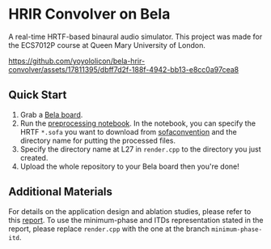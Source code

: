 # HRIR Convolver on Bela

A real-time HRTF-based binaural audio simulator.
This project was made for the ECS7012P course at Queen Mary University of London.

https://github.com/yoyololicon/bela-hrir-convolver/assets/17811395/dbff7d2f-188f-4942-bb13-e8cc0a97cea8

## Quick Start

1. Grab a [Bela board](https://bela.io/).
2. Run the [preprocessing notebook](preprocess.ipynb). In the notebook, you can specify the HRTF `*.sofa` you want to download from [sofaconvention](https://www.sofaconventions.org/mediawiki/index.php/Files) and the directory name for putting the processed files.
3. Specify the directory name at L27 in `render.cpp` to the directory you just created.
4. Upload the whole repository to your Bela board then you're done!

## Additional Materials

For details on the application design and ablation studies, please refer to this [report](report.pdf).
To use the minimum-phase and ITDs representation stated in the report, please replace `render.cpp` with the one at the branch `minimum-phase-itd`.